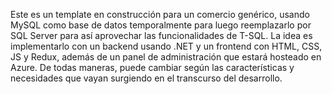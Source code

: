 Este es un template en construcción para un comercio genérico, usando MySQL como base de datos temporalmente para luego reemplazarlo por SQL Server para así
aprovechar las funcionalidades de T-SQL.
La idea es implementarlo con un backend usando .NET y un frontend con HTML, CSS, JS y Redux, además de un panel de administración que estará hosteado en Azure.
De todas maneras, puede cambiar según las características y necesidades que vayan surgiendo en el transcurso del desarrollo.
